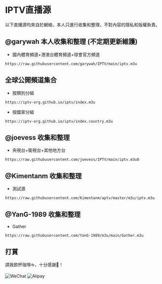 # IPTV直播源

以下直播源均來自於網絡，本人只進行收集和整理，不對內容的隱私和版權負責。

## @garywah 本人收集和整理 (不定期更新維護)

* 國內體育頻道+港澳台體育頻道+球會官方頻道

```
https://raw.githubusercontent.com/garywah/IPTV/main/iptv.m3u
```

## 全球公開頻道集合

* 按類別分組

```
https://iptv-org.github.io/iptv/index.m3u
```

* 按國家分組

```
https://iptv-org.github.io/iptv/index.country.m3u
```

## @joevess 收集和整理

* 央視台+衛視台+其他地方台

```
https://raw.githubusercontent.com/joevess/IPTV/main/iptv.m3u8
```

## @Kimentanm 收集和整理

* 測試源

```
https://raw.githubusercontent.com/Kimentanm/aptv/master/m3u/iptv.m3u
```

## @YanG-1989 收集和整理

* Gather

```
https://raw.githubusercontent.com/YanG-1989/m3u/main/Gather.m3u
```

## 打賞

請我飲杯咖啡☕，十分感謝🫶！

![WeChat](https://github.com/garywah/IPTV/assets/48440673/01888bfa-a6f2-41bb-ae55-23b68650e38d)     ![Alipay](https://github.com/garywah/IPTV/assets/48440673/2039b740-71b7-4aa2-b330-3000b0292e73)
